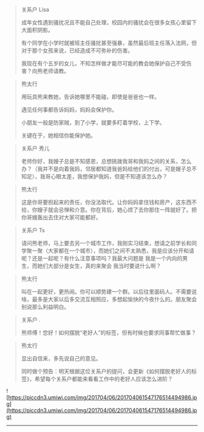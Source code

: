 > 关系户 Lisa
> 
> 成年女性遇到骚扰况且不能自己处理，校园内的骚扰会在很多女孩心里留下大面积阴影。
> 
> 有个同学在小学时就被班主任骚扰甚至强暴，虽然最后班主任落入法网，但对于那个女孩来说，已经造成不可弥补的伤害。
> 
> 
> 
> 我现在有个五岁的女儿，不知怎样做才能尽可能的教会她保护自己不受伤害？向熊老师请教。

> 熊太行
> 
> 用玩具熊来教她，告诉她哪里不能碰，即使是爸爸也一样。
> 
> 遇见任何事都告诉妈妈，妈妈会保护你。
> 
> 小朋友一般是防家贼，到了小学，就要多盯着学校，上下学。
> 
> 关键在于，她相信你能保护她。

> 关系户 秀儿
> 
> 老师你好，我嫂子总是不知感恩，总想挑拨我哥和我妈之间的关系，怎么办？（我并不是向着我妈，邻居都知道我爸妈给他们的付出，可是嫂子总不知足），我哥心眼太差，我想保护我妈，但是不知道该怎么办？

> 熊太行
> 
> 这是你哥要担起来的责任，你没法取代。让你妈妈拿住钱和房产，这东西不给，你嫂子就会忌惮和介意。你在背后，她心烦了去你那住一阵就好了。把你哥嫂轰出去住对大家可能都好。    

> 关系户 Ts
> 
> 请问熊老师，马上要去另一个城市工作，我刚实习结束，想请之前学长和同学聚一聚（大家都在一个城市），而她们之间不太熟悉，我是应该分开和请呢？还是一起呢？有什么注意事项吗？我最大问题是 我是一个内向的男生，而她们大部分是女生，真的来聚会 我当时要说什么啊？

> 熊太行
> 
> 叫在一起更好，更热闹。你可以顺势建一个群。以后往里面码人。不需要说啥，最多是大家以后多交流互相照应，多想起愉快的今夜什么的。朋友聚会别说那么利益明白。

> 关系户 .
> 
> 熊师傅！您好！如何摆脱“老好人”的标签，但有时候也要求同事帮忙做事？

> 熊太行
> 
> 显出自信来，多先说自己的意见。    
> 
> 
> 
> 同时做个预告：明天根据这位关系户的提问，会更新《如何摆脱老好人的标签》，希望每个关系户都能来看看工作中的老好人应该怎么进阶？

![https://piccdn3.umiwi.com/img/201704/06/201704061547176514494986.jpg](https://piccdn3.umiwi.com/img/201704/06/201704061547176514494986.jpg)

---
